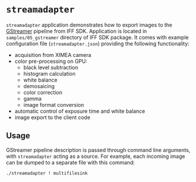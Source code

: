 # `streamadapter`

`streamadapter` application demonstrates how to export images to the [GStreamer](https://gstreamer.freedesktop.org/) pipeline from IFF SDK.
Application is located in `samples/05_gstreamer` directory of IFF SDK package.
It comes with example configuration file (`streamadapter.json`) providing the following functionality:

* acquisition from XIMEA camera
* color pre-processing on GPU:
  * black level subtraction
  * histogram calculation
  * white balance
  * demosaicing
  * color correction
  * gamma
  * image format conversion
* automatic control of exposure time and white balance
* image export to the client code

## Usage

GStreamer pipeline description is passed through command line arguments, with `streamadapter` acting as a source.
For example, each incoming image can be dumped to a separate file with this command:

```sh
./streamadapter ! multifilesink
```
